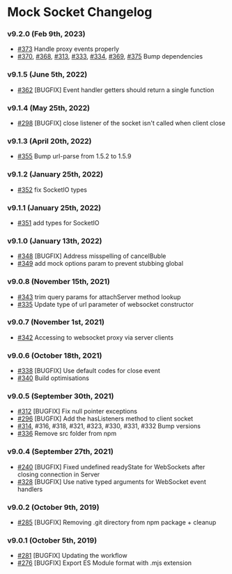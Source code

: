 # Mock Socket Changelog

### v9.2.0 (Feb 9th, 2023)

- [#373](https://github.com/thoov/mock-socket/pull/373) Handle proxy events properly
- [#370](https://github.com/thoov/mock-socket/pull/370),
[#368](https://github.com/thoov/mock-socket/pull/368),
[#313](https://github.com/thoov/mock-socket/pull/313),
[#333](https://github.com/thoov/mock-socket/pull/333),
[#334](https://github.com/thoov/mock-socket/pull/334),
[#369](https://github.com/thoov/mock-socket/pull/369),
[#375](https://github.com/thoov/mock-socket/pull/375) Bump dependencies

### v9.1.5 (June 5th, 2022)

- [#362](https://github.com/thoov/mock-socket/pull/362) [BUGFIX] Event handler getters should return a single function

### v9.1.4 (May 25th, 2022)

- [#298](https://github.com/thoov/mock-socket/pull/298) [BUGFIX] close listener of the socket isn't called when client close

### v9.1.3 (April 20th, 2022)

- [#355](https://github.com/thoov/mock-socket/pull/355) Bump url-parse from 1.5.2 to 1.5.9

### v9.1.2 (January 25th, 2022)

- [#352](https://github.com/thoov/mock-socket/pull/352) fix SocketIO types

### v9.1.1 (January 25th, 2022)

- [#351](https://github.com/thoov/mock-socket/pull/351) add types for SocketIO

### v9.1.0 (January 13th, 2022)

- [#348](https://github.com/thoov/mock-socket/pull/348) [BUGFIX] Address misspelling of cancelBuble
- [#349](https://github.com/thoov/mock-socket/pull/349) add mock options param to prevent stubbing global

### v9.0.8 (November 15th, 2021)

- [#343](https://github.com/thoov/mock-socket/pull/343) trim query params for attachServer method lookup
- [#335](https://github.com/thoov/mock-socket/pull/335) Update type of url parameter of websocket constructor

### v9.0.7 (November 1st, 2021)

- [#342](https://github.com/thoov/mock-socket/pull/342) Accessing to websocket proxy via server clients

### v9.0.6 (October 18th, 2021)

- [#338](https://github.com/thoov/mock-socket/pull/338) [BUGFIX] Use default codes for close event
- [#340](https://github.com/thoov/mock-socket/pull/340) Build optimisations

### v9.0.5 (September 30th, 2021)

- [#312](https://github.com/thoov/mock-socket/pull/312) [BUGFIX] Fix null pointer exceptions
- [#296](https://github.com/thoov/mock-socket/pull/296) [BUGFIX] Add the hasListeners method to client socket
- [#314](https://github.com/thoov/mock-socket/pull/314), \#316, \#318, \#321, \#323, \#330, \#331, \#332 Bump versions
- [#336](https://github.com/thoov/mock-socket/pull/336) Remove src folder from npm

### v9.0.4 (September 27th, 2021)

- [#240](https://github.com/thoov/mock-socket/pull/240) [BUGFIX] Fixed undefined readyState for WebSockets after closing connection in Server
- [#328](https://github.com/thoov/mock-socket/pull/328) [BUGFIX] Use native typed arguments for WebSocket event handlers

### v9.0.2 (October 9th, 2019)

- [#285](https://github.com/thoov/mock-socket/pull/285) [BUGFIX] Removing .git directory from npm package + cleanup

### v9.0.1 (October 5th, 2019)

- [#281](https://github.com/thoov/mock-socket/pull/281) [BUGFIX] Updating the workflow
- [#276](https://github.com/thoov/mock-socket/pull/276) [BUGFIX] Export ES Module format with .mjs extension
